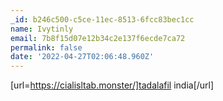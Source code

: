 ```yaml
---
_id: b246c500-c5ce-11ec-8513-6fcc83bec1cc
name: Ivytinly
email: 7b8f15d07e12b34c2e137f6ecde7ca72
permalink: false
date: '2022-04-27T02:06:48.960Z'
---
```

[url=https://cialisltab.monster/]tadalafil india[/url]
